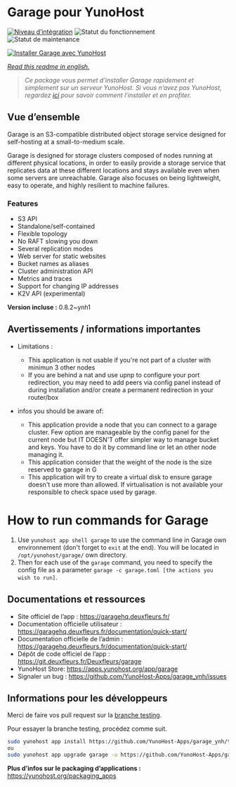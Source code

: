 <!--
N.B.: This README was automatically generated by https://github.com/YunoHost/apps/tree/master/tools/README-generator
It shall NOT be edited by hand.
-->

# Garage pour YunoHost

[![Niveau d’intégration](https://dash.yunohost.org/integration/garage.svg)](https://dash.yunohost.org/appci/app/garage) ![Statut du fonctionnement](https://ci-apps.yunohost.org/ci/badges/garage.status.svg) ![Statut de maintenance](https://ci-apps.yunohost.org/ci/badges/garage.maintain.svg)

[![Installer Garage avec YunoHost](https://install-app.yunohost.org/install-with-yunohost.svg)](https://install-app.yunohost.org/?app=garage)

*[Read this readme in english.](./README.md)*

> *Ce package vous permet d’installer Garage rapidement et simplement sur un serveur YunoHost.
Si vous n’avez pas YunoHost, regardez [ici](https://yunohost.org/#/install) pour savoir comment l’installer et en profiter.*

## Vue d’ensemble

Garage is an S3-compatible distributed object storage service designed for self-hosting at a small-to-medium scale.

Garage is designed for storage clusters composed of nodes running at different physical locations, in order to easily provide a storage service that replicates data at these different locations and stays available even when some servers are unreachable. Garage also focuses on being lightweight, easy to operate, and highly resilient to machine failures.

### Features

- S3 API
- Standalone/self-contained
- Flexible topology
- No RAFT slowing you down
- Several replication modes
- Web server for static websites
- Bucket names as aliases
- Cluster administration API
- Metrics and traces
- Support for changing IP addresses
- K2V API (experimental)


**Version incluse :** 0.8.2~ynh1
## Avertissements / informations importantes

* Limitations : 
    * This application is not usable if you're not part of a cluster with minimun 3 other nodes
    * If you are behind a nat and use upnp to configure your port redirection, you may need to add peers via config panel instead of during installation and/or create a permanent redirection in your router/box

* infos you should be aware of:
    * This application provide a node that you can connect to a garage cluster. Few option are manageable by the config panel for the current node but IT DOESN'T offer simpler way to manage bucket and keys. You have to do it by command line or let an other node managing it.
    * This application consider that the weight of the node is the size reserved to garage in G 
    * This application will try to create a virtual disk to ensure garage doesn't use more than allowed. If virtualisation is not available your responsible to check space used by garage.

# How to run commands for Garage
1. Use `yunohost app shell garage` to use the command line in Garage own environnement (don't forget to `exit` at the end). You will be located in `/opt/yunohost/garage/` own directory.
2. Then for each use of the `garage` command, you need to specify the config file as a parameter `garage -c garage.toml [the actions you wish to run]`.

## Documentations et ressources

* Site officiel de l’app : <https://garagehq.deuxfleurs.fr/>
* Documentation officielle utilisateur : <https://garagehq.deuxfleurs.fr/documentation/quick-start/>
* Documentation officielle de l’admin : <https://garagehq.deuxfleurs.fr/documentation/quick-start/>
* Dépôt de code officiel de l’app : <https://git.deuxfleurs.fr/Deuxfleurs/garage>
* YunoHost Store: <https://apps.yunohost.org/app/garage>
* Signaler un bug : <https://github.com/YunoHost-Apps/garage_ynh/issues>

## Informations pour les développeurs

Merci de faire vos pull request sur la [branche testing](https://github.com/YunoHost-Apps/garage_ynh/tree/testing).

Pour essayer la branche testing, procédez comme suit.

``` bash
sudo yunohost app install https://github.com/YunoHost-Apps/garage_ynh/tree/testing --debug
ou
sudo yunohost app upgrade garage -u https://github.com/YunoHost-Apps/garage_ynh/tree/testing --debug
```

**Plus d’infos sur le packaging d’applications :** <https://yunohost.org/packaging_apps>